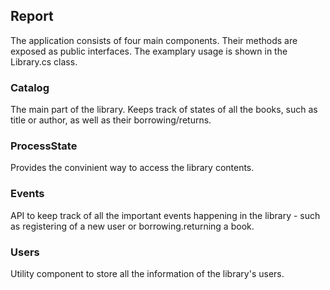 ## Report
The application consists of four main components. Their methods are exposed as public interfaces. The examplary usage is shown in the Library.cs class.

### Catalog
The main part of the library. Keeps track of states of all the books, such as title or author, as well as their borrowing/returns.

### ProcessState
Provides the convinient way to access the library contents.

### Events
API to keep track of all the important events happening in the library - such as registering of a new user or borrowing.returning a book.

### Users
Utility component to store all the information of the library's users. 
